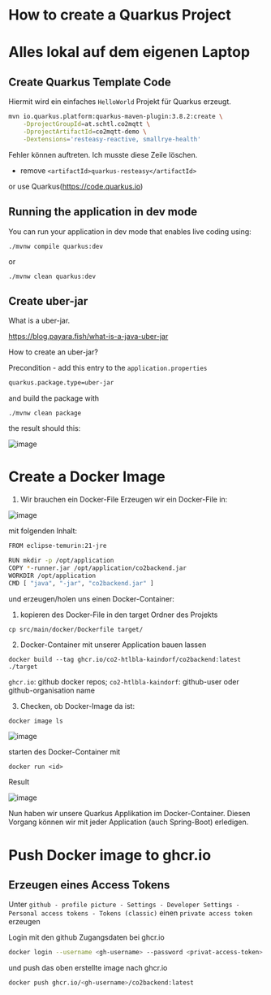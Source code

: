 # How to create a Quarkus Project 

# Alles lokal auf dem eigenen Laptop

## Create Quarkus Template Code

Hiermit wird ein einfaches `HelloWorld` Projekt für Quarkus erzeugt.

```bash
mvn io.quarkus.platform:quarkus-maven-plugin:3.8.2:create \
    -DprojectGroupId=at.schtl.co2mqtt \
    -DprojectArtifactId=co2mqtt-demo \
    -Dextensions='resteasy-reactive, smallrye-health'
```

Fehler können auftreten. Ich musste diese Zeile löschen.

* remove `<artifactId>quarkus-resteasy</artifactId>`

or use Quarkus(https://code.quarkus.io)

## Running the application in dev mode

You can run your application in dev mode that enables live coding using:
```shell script
./mvnw compile quarkus:dev
```
or 

```shell script
./mvnw clean quarkus:dev
```

## Create uber-jar

What is a uber-jar. 

https://blog.payara.fish/what-is-a-java-uber-jar

How to create an uber-jar?

Precondition - add this entry to the `application.properties`
```bash
quarkus.package.type=uber-jar
```

and build the package with

```
./mvnw clean package
```
the result should this:

![image](https://github.com/CO2-HTBLA-Kaindorf/utils/assets/16894982/62bc2652-da70-4538-9781-b70f1f0828bd)

# Create a Docker Image

1. Wir brauchen ein Docker-File
Erzeugen wir ein Docker-File in:

![image](https://github.com/CO2-HTBLA-Kaindorf/utils/assets/16894982/e1974ac0-a08a-4add-ba3e-443fc899dd88)

mit folgenden Inhalt:
```bash
FROM eclipse-temurin:21-jre

RUN mkdir -p /opt/application
COPY *-runner.jar /opt/application/co2backend.jar
WORKDIR /opt/application
CMD [ "java", "-jar", "co2backend.jar" ]
```
und erzeugen/holen uns einen Docker-Container:

1. kopieren des Docker-File in den target Ordner des Projekts

```
cp src/main/docker/Dockerfile target/
```

2. Docker-Container mit unserer Application bauen lassen
 
```
docker build --tag ghcr.io/co2-htlbla-kaindorf/co2backend:latest ./target
```

`ghcr.io`: github docker repos; `co2-htlbla-kaindorf`: github-user oder github-organisation name

3. Checken, ob Docker-Image da ist:

```bash
docker image ls 
```
![image](https://github.com/CO2-HTBLA-Kaindorf/utils/assets/16894982/3c8ba5d7-3478-409e-a908-0f830ace5e00)

starten des Docker-Container mit
```
docker run <id>
```

Result

![image](https://github.com/CO2-HTBLA-Kaindorf/docs/assets/16894982/418db90d-3f57-4f99-a99a-7b03f195720f)

Nun haben wir unsere Quarkus Applikation im Docker-Container. Diesen Vorgang können wir mit jeder Application (auch Spring-Boot) erledigen.

# Push Docker image to ghcr.io

## Erzeugen eines Access Tokens

Unter `github - profile picture - Settings - Developer Settings - Personal access tokens - Tokens (classic)` einen `private access token`
erzeugen

Login mit den github Zugangsdaten bei ghcr.io

```bash
docker login --username <gh-username> --password <privat-access-token> ghcr.io
```

und push das oben erstellte image nach ghcr.io

```bash
docker push ghcr.io/<gh-username>/co2backend:latest
```




